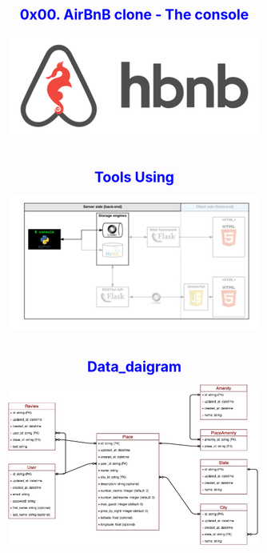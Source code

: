 <div style="text-align: center;">
<h1 style="color: blue; font-size: 2em;"> 0x00. AirBnB clone - The console </h1>  
<img src="./images/hbnb.png" alt="Image description" title="Image Title" />
<br>
<br>
<h1 style="color: blue; font-size: 2em;">Tools Using</h1>
<img src="./images/using_tools.png" alt="Image description" title="Image Title" />
<br>
<br>  
  <h1 style="color: blue; font-size: 2em;">Data_daigram</h1>
  <img src="./images/Data_daigram.jpg" alt="Image description" title="Image Title" />

</div>
